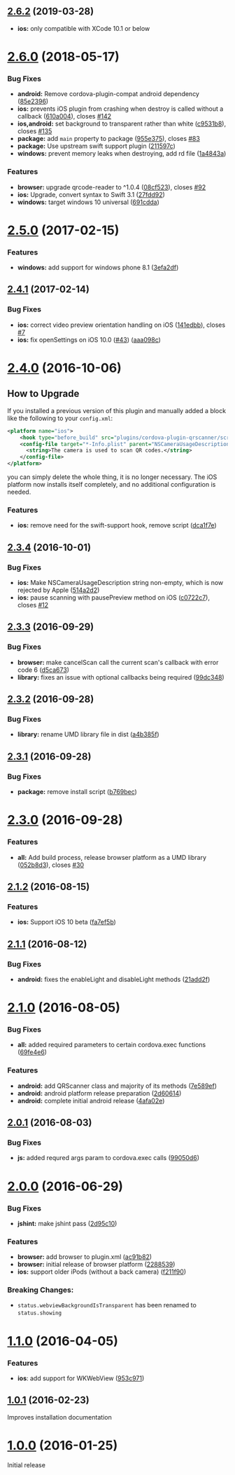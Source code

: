 <a name="2.6.2"></a>
## [2.6.2](https://github.com/bitpay/cordova-plugin-qrscanner/compare/2.6.0...2.6.2) (2019-03-28)

* **ios:** only compatible with XCode 10.1 or below


<a name="2.6.0"></a>
# [2.6.0](https://github.com/bitpay/cordova-plugin-qrscanner/compare/2.5.0...2.6.0) (2018-05-17)


### Bug Fixes

* **android:** Remove cordova-plugin-compat android dependency ([85e2396](https://github.com/bitpay/cordova-plugin-qrscanner/commit/85e2396))
* **ios:** prevents iOS plugin from crashing when destroy is called without a callback ([610a004](https://github.com/bitpay/cordova-plugin-qrscanner/commit/610a004)), closes [#142](https://github.com/bitpay/cordova-plugin-qrscanner/issues/142)
* **ios,android:** set background to transparent rather than white ([c9531b8](https://github.com/bitpay/cordova-plugin-qrscanner/commit/c9531b8)), closes [#135](https://github.com/bitpay/cordova-plugin-qrscanner/issues/135)
* **package:** add `main` property to package ([955e375](https://github.com/bitpay/cordova-plugin-qrscanner/commit/955e375)), closes [#83](https://github.com/bitpay/cordova-plugin-qrscanner/issues/83)
* **package:** Use upstream swift support plugin ([211597c](https://github.com/bitpay/cordova-plugin-qrscanner/commit/211597c))
* **windows:** prevent memory leaks when destroying, add rd file ([1a4843a](https://github.com/bitpay/cordova-plugin-qrscanner/commit/1a4843a))


### Features

* **browser:** upgrade qrcode-reader to ^1.0.4 ([08cf523](https://github.com/bitpay/cordova-plugin-qrscanner/commit/08cf523)), closes [#92](https://github.com/bitpay/cordova-plugin-qrscanner/issues/92)
* **ios:** Upgrade, convert syntax to Swift 3.1 ([27fdd92](https://github.com/bitpay/cordova-plugin-qrscanner/commit/27fdd92))
* **windows:** target windows 10 universal ([691cdda](https://github.com/bitpay/cordova-plugin-qrscanner/commit/691cdda))



<a name="2.5.0"></a>
# [2.5.0](https://github.com/bitpay/cordova-plugin-qrscanner/compare/2.4.1...v2.5.0) (2017-02-15)


### Features

* **windows:** add support for windows phone 8.1 ([3efa2df](https://github.com/bitpay/cordova-plugin-qrscanner/commit/3efa2df))



<a name="2.4.1"></a>
## [2.4.1](https://github.com/bitpay/cordova-plugin-qrscanner/compare/2.4.0...v2.4.1) (2017-02-14)


### Bug Fixes

* **ios:** correct video preview orientation handling on iOS ([141edbb](https://github.com/bitpay/cordova-plugin-qrscanner/commit/141edbb)), closes [#7](https://github.com/bitpay/cordova-plugin-qrscanner/issues/7)
* **ios:** fix openSettings on iOS 10.0 ([#43](https://github.com/bitpay/cordova-plugin-qrscanner/issues/43)) ([aaa098c](https://github.com/bitpay/cordova-plugin-qrscanner/commit/aaa098c))



<a name="2.4.0"></a>
# [2.4.0](https://github.com/bitpay/cordova-plugin-qrscanner/compare/2.3.4...2.4.0) (2016-10-06)

## How to Upgrade

If you installed a previous version of this plugin and manually added a block like the following to your `config.xml`:

```xml
<platform name="ios">
    <hook type="before_build" src="plugins/cordova-plugin-qrscanner/scripts/swift-support.js" />
    <config-file target="*-Info.plist" parent="NSCameraUsageDescription">
      <string>The camera is used to scan QR codes.</string>
    </config-file>
</platform>
```

you can simply delete the whole thing, it is no longer necessary. The iOS platform now installs itself completely, and no additional configuration is needed.

### Features

* **ios:** remove need for the swift-support hook, remove script ([dca1f7e](https://github.com/bitpay/cordova-plugin-qrscanner/commit/dca1f7e))



<a name="2.3.4"></a>
## [2.3.4](https://github.com/bitpay/cordova-plugin-qrscanner/compare/2.3.3...2.3.4) (2016-10-01)


### Bug Fixes

* **ios:** Make NSCameraUsageDescription string non-empty, which is now rejected by Apple ([514a2d2](https://github.com/bitpay/cordova-plugin-qrscanner/commit/514a2d2))
* **ios:** pause scanning with pausePreview method on iOS ([c0722c7](https://github.com/bitpay/cordova-plugin-qrscanner/commit/c0722c7)), closes [#12](https://github.com/bitpay/cordova-plugin-qrscanner/issues/12)



<a name="2.3.3"></a>
## [2.3.3](https://github.com/bitpay/cordova-plugin-qrscanner/compare/2.3.2...2.3.3) (2016-09-29)


### Bug Fixes

* **browser:** make cancelScan call the current scan's callback with error code 6 ([d5ca673](https://github.com/bitpay/cordova-plugin-qrscanner/commit/d5ca673))
* **library:** fixes an issue with optional callbacks being required ([99dc348](https://github.com/bitpay/cordova-plugin-qrscanner/commit/99dc348))



<a name="2.3.2"></a>
## [2.3.2](https://github.com/bitpay/cordova-plugin-qrscanner/compare/2.3.1...2.3.2) (2016-09-28)


### Bug Fixes

* **library:** rename UMD library file in dist ([a4b385f](https://github.com/bitpay/cordova-plugin-qrscanner/commit/a4b385f))



<a name="2.3.1"></a>
## [2.3.1](https://github.com/bitpay/cordova-plugin-qrscanner/compare/2.3.0...2.3.1) (2016-09-28)


### Bug Fixes

* **package:** remove install script ([b769bec](https://github.com/bitpay/cordova-plugin-qrscanner/commit/b769bec))



<a name="2.3.0"></a>
# [2.3.0](https://github.com/bitpay/cordova-plugin-qrscanner/compare/2.2.0...2.3.0) (2016-09-28)


### Features

* **all:** Add build process, release browser platform as a UMD library ([052b8d3](https://github.com/bitpay/cordova-plugin-qrscanner/commit/052b8d3)), closes [#30](https://github.com/bitpay/cordova-plugin-qrscanner/issues/30)



<a name="2.2.0"></a>
## [2.1.2](https://github.com/bitpay/cordova-plugin-qrscanner/compare/2.1.1...2.1.2) (2016-08-15)


### Features

* **ios:** Support iOS 10 beta ([fa7ef5b](https://github.com/bitpay/cordova-plugin-qrscanner/commit/fa7ef5b))



<a name="2.1.1"></a>
## [2.1.1](https://github.com/bitpay/cordova-plugin-qrscanner/compare/2.1.0...2.1.1) (2016-08-12)


### Bug Fixes

* **android:** fixes the enableLight and disableLight methods ([21add2f](https://github.com/bitpay/cordova-plugin-qrscanner/commit/21add2f))



<a name="2.1.0"></a>
# [2.1.0](https://github.com/bitpay/cordova-plugin-qrscanner/compare/2.0.1...2.1.0) (2016-08-05)


### Bug Fixes

* **all:** added required parameters to certain cordova.exec functions ([69fe4e6](https://github.com/bitpay/cordova-plugin-qrscanner/commit/69fe4e6))


### Features

* **android:** add QRScanner class and majority of its methods ([7e589ef](https://github.com/bitpay/cordova-plugin-qrscanner/commit/7e589ef))
* **android:** android platform release preparation ([2d60614](https://github.com/bitpay/cordova-plugin-qrscanner/commit/2d60614))
* **android:** complete initial android release ([4afa02e](https://github.com/bitpay/cordova-plugin-qrscanner/commit/4afa02e))



<a name="2.0.1"></a>
## [2.0.1](https://github.com/bitpay/cordova-plugin-qrscanner/compare/2.0.0...2.0.1) (2016-08-03)


### Bug Fixes

* **js:** added requred args param to cordova.exec calls ([99050d6](https://github.com/bitpay/cordova-plugin-qrscanner/commit/99050d6))



<a name="2.0.0"></a>
# [2.0.0](https://github.com/bitpay/cordova-plugin-qrscanner/compare/v1.1.0...2.0.0) (2016-06-29)

### Bug Fixes

* **jshint:** make jshint pass ([2d95c10](https://github.com/bitpay/cordova-plugin-qrscanner/commit/2d95c10))

### Features

* **browser:** add browser to plugin.xml ([ac91b82](https://github.com/bitpay/cordova-plugin-qrscanner/commit/ac91b82))
* **browser:** initial release of browser platform ([2288539](https://github.com/bitpay/cordova-plugin-qrscanner/commit/2288539))
* **ios:** support older iPods (without a back camera) ([f211f90](https://github.com/bitpay/cordova-plugin-qrscanner/commit/f211f90))

### Breaking Changes:

* `status.webviewBackgroundIsTransparent` has been renamed to `status.showing`



<a name="1.1.0"></a>
# [1.1.0](https://github.com/bitpay/cordova-plugin-qrscanner/compare/v1.0.1...v1.1.0) (2016-04-05)

### Features

* **ios**: add support for WKWebView ([953c971](https://github.com/bitpay/cordova-plugin-qrscanner/commit/953c971))



<a name="1.0.1"></a>
## [1.0.1](https://github.com/bitpay/cordova-plugin-qrscanner/compare/v1.0.0...v1.0.1) (2016-02-23)

Improves installation documentation



<a name="1.0.0"></a>
# [1.0.0](https://github.com/bitpay/cordova-plugin-qrscanner/compare/0.1.0...v1.0.0) (2016-01-25)

Initial release
